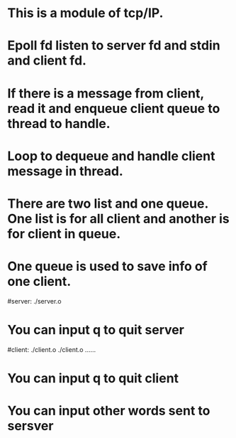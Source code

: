 # This is a module of tcp/IP.
# Epoll fd listen to server fd and stdin and client fd.
# If there is a message from client, read it and enqueue client queue to thread to handle.
# Loop to dequeue and handle client message in thread.
# There are two list and one queue. One list is for all client and another is for client in queue.
# One queue is used to save info of one client.

#server:
./server.o
# You can input q to quit server

#client:
./client.o
./client.o
......
# You can input q to quit client
# You can input other words sent to sersver

